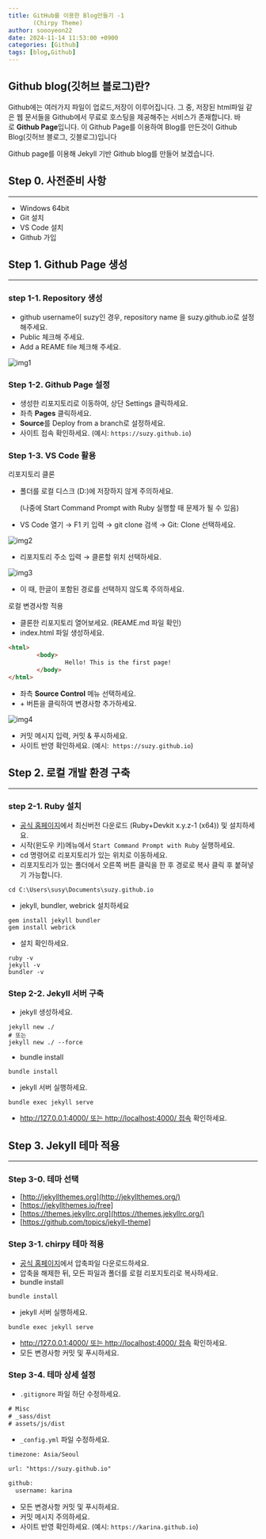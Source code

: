 ```yaml
---
title: GitHub를 이용한 Blog만들기 -1
       (Chirpy Theme)
author: soooyeon22
date: 2024-11-14 11:53:00 +0900
categories: [Github]
tags: [blog,Github]
---
```

## Github blog(깃허브 블로그)란?

Github에는 여러가지 파일이 업로드,저장이 이루어집니다. 그 중, 저장된 html파일 같은 웹 문서들을 Github에서 무료로 호스팅을 제공해주는 서비스가 존재합니다. 바로 **Github Page**입니다. 이 Github Page를 이용하여 Blog를 만든것이 Github Blog(깃허브 블로그, 깃블로그)입니다

Github page를 이용해  Jekyll 기반 Github blog를 만들어 보겠습니다.

## Step 0.  사전준비 사항

---

- Windows 64bit
- Git 설치
- VS Code 설치
- Github 가입

## Step 1.  Github Page 생성

---

### step 1-1. Repository 생성

- github username이 suzy인 경우, repository name 을 suzy.github.io로 설정해주세요.
- Public 체크해 주세요.
- Add a REAME file 체크해 주세요.

![img1](https://soooyeon22.github.io/assets/img/favicons/img.png)

### Step 1-2. Github Page 설정

- 생성한 리포지토리로 이동하여, 상단 Settings 클릭하세요.
- 좌측 **Pages** 클릭하세요.
- **Source**를 Deploy from a branch로 설정하세요.
- 사이트 접속 확인하세요.  (예시: `https://suzy.github.io`)

### Step 1-3. VS Code 활용

리포지토리 클론

- 폴더를 로컬 디스크 (D:)에 저장하지 않게 주의하세요.
    
     (나중에 Start Command Prompt with Ruby 실행할 때 문제가 될 수 있음)
    
- VS Code 열기 → F1 키 입력 → git clone 검색 → Git: Clone 선택하세요.

![img2](https://soooyeon22.github.io/assets/img/favicons/img2.png)

- 리포지토리 주소 입력 → 클론할 위치 선택하세요.

![img3](https://soooyeon22.github.io/assets/img/favicons/img3.png)



- 이 때, 한글이 포함된 경로를 선택하지 않도록 주의하세요.

로컬 변경사항 적용

- 클론한 리포지토리 열어보세요. (REAME.md 파일 확인)
- index.html 파일 생성하세요.

```html
<html>
		<body>
				Hello! This is the first page!
		</body>
</html>
```

- 좌측 **Source Control** 메뉴 선택하세요.
- + 버튼을 클릭하여 변경사항 추가하세요.

![img4](https://soooyeon22.github.io/assets/img/favicons/img4.png)


- 커밋 메시지 입력, 커밋 & 푸시하세요.
- 사이트 반영 확인하세요. (예시:  `https://suzy.github.io`)

## Step 2. 로컬 개발 환경 구축

---

### step 2-1. Ruby 설치

- [공식 홈페이지](https://rubyinstaller.org/downloads/)에서 최신버전 다운로드 (Ruby+Devkit x.y.z-1 (x64)) 및 설치하세요.
- 시작(윈도우 키)메뉴에서 `Start Command Prompt with Ruby` 실행하세요.
- cd 명령어로 리포지토리가 있는 위치로 이동하세요.
- 리포지토리가 있는 폴더에서 오른쪽 버튼 클릭을 한 후 경로로 복사 클릭 후 붙혀넣기 가능합니다.

```
cd C:\Users\susy\Documents\suzy.github.io
```

- jekyll, bundler, webrick 설치하세요

```
gem install jekyll bundler
gem install webrick
```

- 설치 확인하세요.

```
ruby -v
jekyll -v
bundler -v
```

### Step 2-2. Jekyll 서버 구축

- jekyll 생성하세요.

```
jekyll new ./
# 또는
jekyll new ./ --force
```

- bundle install

```
bundle install
```

- jekyll 서버 실행하세요.

```
bundle exec jekyll serve
```

- http://127.0.0.1:4000/ 또는 http://localhost:4000/ 접속 확인하세요.

## Step 3. Jekyll 테마 적용

---

### Step 3-0. 테마 선택

- [http://jekyllthemes.org](http://jekyllthemes.org/)
- [https://jekyllthemes.io/free]
- [https://themes.jekyllrc.org](https://themes.jekyllrc.org/)
- [https://github.com/topics/jekyll-theme]

### Step 3-1. chirpy 테마 적용

- [공식 홈페이지](https://github.com/cotes2020/jekyll-theme-chirpy)에서 압축파일 다운로드하세요.
- 압축을 해제한 뒤, 모든 파일과 폴더를 로컬 리포지토리로 복사하세요.
- bundle install

```
bundle install
```

- jekyll 서버 실행하세요.

```
bundle exec jekyll serve
```

- http://127.0.0.1:4000/ 또는 http://localhost:4000/ 접속 확인하세요.
- 모든 변경사항 커밋 및 푸시하세요.

### Step 3-4. 테마 상세 설정

- `.gitignore` 파일 하단 수정하세요.

```html
# Misc
# _sass/dist
# assets/js/dist
```

- `_config.yml` 파일 수정하세요.

```html
timezone: Asia/Seoul

url: "https://suzy.github.io"

github:
  username: karina
```

- 모든 변경사항 커밋 및 푸시하세요.
- 커밋 메시지 주의하세요.
- 사이트 반영 확인하세요. (예시: `https://karina.github.io`)

[https://jekyllthemes.io/free]: https://jekyllthemes.io/free
[https://github.com/topics/jekyll-theme]: https://github.com/topics/jekyll-theme`